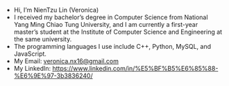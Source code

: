 - Hi, I’m NienTzu Lin (Veronica)
- I received my bachelor’s degree in Computer Science from National Yang Ming Chiao Tung University, and I am currently a first-year master’s student at the Institute of Computer Science and Engineering at the same university.
- The programming languages I use include C++, Python, MySQL, and JavaScript.
- My Email: veronica.nx16@gmail.com
- My LinkedIn: https://www.linkedin.com/in/%E5%BF%B5%E6%85%88-%E6%9E%97-3b3836240/

<!---
NienTL/NienTL is a ✨ special ✨ repository because its `README.md` (this file) appears on your GitHub profile.
You can click the Preview link to take a look at your changes.
--->
